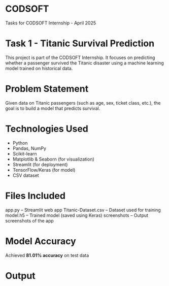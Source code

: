# CODSOFT
Tasks for CODSOFT Internship - April 2025

# Task 1 - Titanic Survival Prediction
This project is part of the CODSOFT Internship. It focuses on predicting whether a passenger survived the Titanic disaster using a machine learning model trained on historical data.

# Problem Statement
Given data on Titanic passengers (such as age, sex, ticket class, etc.), the goal is to build a model that predicts survival.

# Technologies Used
- Python
- Pandas, NumPy
- Scikit-learn
- Matplotlib & Seaborn (for visualization)
- Streamlit (for deployment)
- TensorFlow/Keras (for model)
- CSV dataset

# Files Included
app.py – Streamlit web app
Titanic-Dataset.csv – Dataset used for training
model.h5 – Trained model (saved using Keras)
screenshots – Output screenshots of the app 

# Model Accuracy
Achieved **81.01% accuracy** on test data 

# Output


